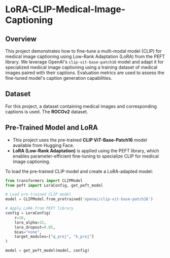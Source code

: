 # LoRA-CLIP-Medical-Image-Captioning

## Overview
This project demonstrates how to fine-tune a multi-modal model (CLIP) for medical image captioning using Low-Rank Adaptation (LoRA) from the PEFT library. We leverage OpenAI's `clip-vit-base-patch16` model and adapt it for specialized medical image captioning using a training dataset of medical images paired with their captions. Evaluation metrics are used to assess the fine-tuned model's caption generation capabilities.

## Dataset
For this project, a dataset containing medical images and corresponding captions is used. The **ROCOv2** dataset.

## Pre-Trained Model and LoRA
- This project uses the pre-trained **CLIP ViT-Base-Patch16** model available from Hugging Face.
- **LoRA (Low-Rank Adaptation)** is applied using the PEFT library, which enables parameter-efficient fine-tuning to specialize CLIP for medical image captioning.

To load the pre-trained CLIP model and create a LoRA-adapted model:

```python
from transformers import CLIPModel
from peft import LoraConfig, get_peft_model

# Load pre-trained CLIP model
model = CLIPModel.from_pretrained('openai/clip-vit-base-patch16')

# Apply LoRA from PEFT library
config = LoraConfig(
    r=16,
    lora_alpha=32,
    lora_dropout=0.05,
    bias="none",
    target_modules=["q_proj", "k_proj"]
)

model = get_peft_model(model, config)
```





